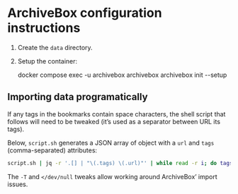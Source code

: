 # ArchiveBox configuration instructions

1. Create the `data` directory.

2. Setup the container:

    docker compose exec -u archivebox archivebox archivebox init --setup

## Importing data programatically

If any tags in the bookmarks contain space characters, the shell script that follows will need to be tweaked (it’s used as a separator between URL its tags).

Below, `script.sh` generates a JSON array of object with a `url` and `tags` (comma-separated) attributes:

```bash
script.sh | jq -r '.[] | "\(.tags) \(.url)"' | while read -r i; do tags="${i%% *}"; url="${i#* }"; printf '%s [%s]\n' "${url}" "${tags}"; docker compose exec -T -u archivebox archivebox archivebox add --tag "${tags}" "${url}" </dev/null; done
```

The `-T` and `</dev/null` tweaks allow working around ArchiveBox’ import issues.
